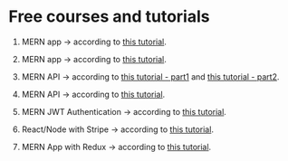 # Free courses and tutorials

1. MERN app -> according to [this tutorial](https://www.youtube.com/watch?v=_2Nid40Jbgc).

2. MERN app -> according to [this tutorial](https://www.youtube.com/watch?v=IUPHbf9cw74).

3. MERN API -> according to [this tutorial - part1](https://www.youtube.com/watch?v=1o9YOHeKhNQ) and
   [this tutorial - part2](https://www.youtube.com/watch?v=FXzsv2BJLKs).

4. MERN API -> according to [this tutorial](https://www.youtube.com/watch?v=72_5_YuDCNA).

5. MERN JWT Authentication -> according to [this tutorial](https://www.youtube.com/watch?v=duyv0se4eNs).

6. React/Node with Stripe -> according to [this tutorial](https://www.youtube.com/watch?v=lbEFSP1WAv0).

7. MERN App with Redux -> according to [this tutorial](https://www.youtube.com/watch?v=a9NRFuMKV4o).

